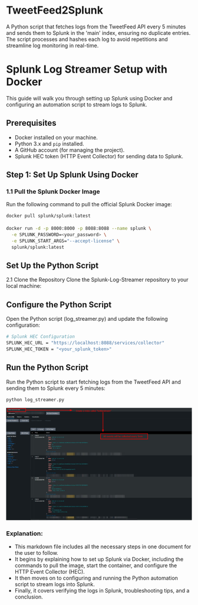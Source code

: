 # TweetFeed2Splunk
A Python script that fetches logs from the TweetFeed API every 5 minutes and sends them to Splunk in the 'main' index, ensuring no duplicate entries. The script processes and hashes each log to avoid repetitions and streamline log monitoring in real-time.

# Splunk Log Streamer Setup with Docker

This guide will walk you through setting up Splunk using Docker and configuring an automation script to stream logs to Splunk.

## Prerequisites

- Docker installed on your machine.
- Python 3.x and `pip` installed.
- A GitHub account (for managing the project).
- Splunk HEC token (HTTP Event Collector) for sending data to Splunk.

## Step 1: Set Up Splunk Using Docker

### 1.1 Pull the Splunk Docker Image

Run the following command to pull the official Splunk Docker image:

```bash
docker pull splunk/splunk:latest

docker run -d -p 8000:8000 -p 8088:8088 --name splunk \
  -e SPLUNK_PASSWORD=<your_password> \
  -e SPLUNK_START_ARGS="--accept-license" \
  splunk/splunk:latest
 ```


## Set Up the Python Script
2.1 Clone the Repository
Clone the Splunk-Log-Streamer repository to your local machine:

## Configure the Python Script
Open the Python script (log_streamer.py) and update the following configuration:

```bash
# Splunk HEC Configuration
SPLUNK_HEC_URL = "https://localhost:8088/services/collector"
SPLUNK_HEC_TOKEN = "<your_splunk_token>"

 ```
## Run the Python Script
Run the Python script to start fetching logs from the TweetFeed API and sending them to Splunk every 5 minutes:

```bash
python log_streamer.py

 ```

![](./sample.jpeg)



### Explanation:
- This markdown file includes all the necessary steps in one document for the user to follow.
- It begins by explaining how to set up Splunk via Docker, including the commands to pull the image, start the container, and configure the HTTP Event Collector (HEC).
- It then moves on to configuring and running the Python automation script to stream logs into Splunk.
- Finally, it covers verifying the logs in Splunk, troubleshooting tips, and a conclusion.
